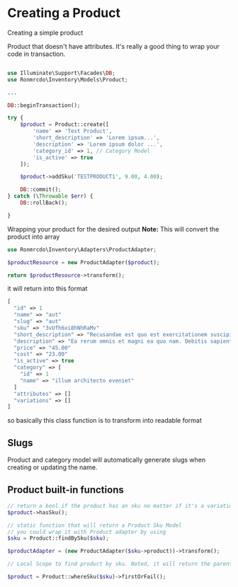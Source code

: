 # Creating a Product

Creating a simple product

Product that doesn't have attributes. It's really a good thing to wrap your code in transaction.

```php

use Illuminate\Support\Facades\DB;
use Ronmrcdo\Inventory\Models\Product;

...

DB::beginTransaction();

try {
    $product = Product::create([
        'name' => 'Test Product',
        'short_description' => 'Lorem ipsum...',
        'description' => 'Lorem ipsum dolor ...',
        'category_id' => 1, // Category Model
        'is_active' => true
    ]);

    $product->addSku('TESTPRODUCT1', 9.00, 4.00);

    DB::commit();
} catch (\Throwable $err) {
    DB::rollBack();

}
```

Wrapping your product for the desired output
<b>Note:</b> This will convert the product into array

```php
use Ronmrcdo\Inventory\Adapters\ProductAdapter;

$productResource = new ProductAdapter($product);

return $productResource->transform();
```

it will return into this format

```php
[
  "id" => 1
  "name" => "aut"
  "slug" => "aut"
  "sku" => "3vUfh6xi8hNhRaMv"
  "short_description" => "Recusandae est quo est exercitationem suscipit ipsam possimus. Voluptatibus sit unde laboriosam fugiat exercitationem rerum assumenda. Exercitationem esse minus corporis voluptatem debitis iure aut. Eum est eius qui iusto porro aut a distinctio. In saepe quia at ut sit reprehenderit."
  "description" => "Ea rerum omnis et magni ea quo nam. Debitis sapiente facere rerum unde magnam. A qui modi est ut cupiditate placeat. Ipsa magnam laboriosam voluptatem eaque consequatur ducimus. Rerum cum doloribus consequatur soluta in ut totam aliquid. Quod totam voluptas sed in praesentium enim quam id. Deleniti id modi et fugiat reprehenderit doloribus. Consequuntur reiciendis aut dolore accusamus sed rerum. Sit aut quae et voluptatum. Accusantium nihil molestias aut mollitia."
  "price" => "45.00"
  "cost" => "23.00"
  "is_active" => true
  "category" => [
    "id" => 1
    "name" => "illum architecto eveniet"
  ]
  "attributes" => []
  "variations" => []
]

```

so basically this class function is to transform into readable format

## Slugs

Product and category model will automatically generate slugs when creating or updating the name.

## Product built-in functions

```php
// return a bool if the product has an sku no matter if it's a variation sku
$product->hasSku(); 

// static function that will return a Product Sku Model
// you could wrap it with Product adapter by using
$sku = Product::findBySku($sku);

$productAdapter = (new ProductAdapter($sku->product))->transform();

// Local Scope to find product by sku. Noted, it will return the parent product

$product = Product::whereSku($sku)->firstOrFail();


```
